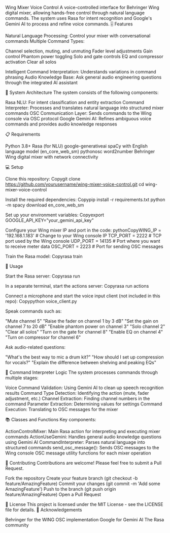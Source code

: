 Wing Mixer Voice Control
A voice-controlled interface for Behringer Wing digital mixer, allowing hands-free control through natural language commands. The system uses Rasa for intent recognition and Google's Gemini AI to process and refine voice commands.
🎚️ Features

Natural Language Processing: Control your mixer with conversational commands
Multiple Command Types:

Channel selection, muting, and unmuting
Fader level adjustments
Gain control
Phantom power toggling
Solo and gate controls
EQ and compressor activation
Clear all solos


Intelligent Command Interpretation: Understands variations in command phrasing
Audio Knowledge Base: Ask general audio engineering questions through the integrated AI assistant

🔧 System Architecture
The system consists of the following components:

Rasa NLU: For intent classification and entity extraction
Command Interpreter: Processes and translates natural language into structured mixer commands
OSC Communication Layer: Sends commands to the Wing console via OSC protocol
Google Gemini AI: Refines ambiguous voice commands and provides audio knowledge responses

📋 Requirements

Python 3.8+
Rasa (for NLU)
google-generativeai
spaCy with English language model (en_core_web_sm)
pythonosc
word2number
Behringer Wing digital mixer with network connectivity

💻 Setup

Clone this repository:
Copygit clone https://github.com/yourusername/wing-mixer-voice-control.git
cd wing-mixer-voice-control

Install the required dependencies:
Copypip install -r requirements.txt
python -m spacy download en_core_web_sm

Set up your environment variables:
Copyexport GOOGLE_API_KEY="your_gemini_api_key"

Configure your Wing mixer IP and port in the code:
pythonCopyWING_IP = '192.168.1.183'  # Change to your Wing console IP
TCP_PORT = 2222  # TCP port used by the Wing console
UDP_PORT = 14135  # Port where you want to receive meter data
OSC_PORT = 2223  # Port for sending OSC messages

Train the Rasa model:
Copyrasa train


🎯 Usage

Start the Rasa server:
Copyrasa run

In a separate terminal, start the actions server:
Copyrasa run actions

Connect a microphone and start the voice input client (not included in this repo):
Copypython voice_client.py

Speak commands such as:

"Mute channel 5"
"Raise the fader on channel 1 by 3 dB"
"Set the gain on channel 7 to 20 dB"
"Enable phantom power on channel 3"
"Solo channel 2"
"Clear all solos"
"Turn on the gate for channel 8"
"Enable EQ on channel 4"
"Turn on compressor for channel 6"


Ask audio-related questions:

"What's the best way to mic a drum kit?"
"How should I set up compression for vocals?"
"Explain the difference between shelving and peaking EQs"



🧠 Command Interpreter Logic
The system processes commands through multiple stages:

Voice Command Validation: Using Gemini AI to clean up speech recognition results
Command Type Detection: Identifying the action (mute, fader adjustment, etc.)
Channel Extraction: Finding channel numbers in the command
Parameter Extraction: Determining values for settings
Command Execution: Translating to OSC messages for the mixer

📚 Classes and Functions
Key components:

ActionControlMixer: Main Rasa action for interpreting and executing mixer commands
ActionUseGemini: Handles general audio knowledge questions using Gemini AI
CommandInterpreter: Parses natural language into structured commands
send_osc_message(): Sends OSC messages to the Wing console
OSC message utility functions for each mixer operation

🤝 Contributing
Contributions are welcome! Please feel free to submit a Pull Request.

Fork the repository
Create your feature branch (git checkout -b feature/AmazingFeature)
Commit your changes (git commit -m 'Add some AmazingFeature')
Push to the branch (git push origin feature/AmazingFeature)
Open a Pull Request

📄 License
This project is licensed under the MIT License - see the LICENSE file for details.
🙏 Acknowledgements

Behringer for the WING OSC implementation
Google for Gemini AI
The Rasa community